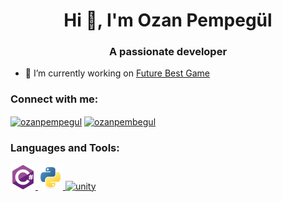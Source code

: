 <h1 align="center">Hi 👋, I'm Ozan Pempegül</h1>
<h3 align="center">A passionate developer</h3>

- 🔭 I’m currently working on [Future Best Game](https://github.com/ozanpempegul/future-best-game)

<h3 align="left">Connect with me:</h3>
<p align="left">
<a href="https://linkedin.com/in/ozanpempegul" target="blank"><img align="center" src="https://raw.githubusercontent.com/rahuldkjain/github-profile-readme-generator/master/src/images/icons/Social/linked-in-alt.svg" alt="ozanpempegul" height="30" width="40" /></a>
<a href="https://www.hackerrank.com/ozanpembegul" target="blank"><img align="center" src="https://raw.githubusercontent.com/rahuldkjain/github-profile-readme-generator/master/src/images/icons/Social/hackerrank.svg" alt="ozanpembegul" height="30" width="40" /></a>
</p>

<h3 align="left">Languages and Tools:</h3>
<p align="left"> <a href="https://www.w3schools.com/cs/" target="_blank" rel="noreferrer"> <img src="https://raw.githubusercontent.com/devicons/devicon/master/icons/csharp/csharp-original.svg" alt="csharp" width="40" height="40"/> </a> <a href="https://www.python.org" target="_blank" rel="noreferrer"> <img src="https://raw.githubusercontent.com/devicons/devicon/master/icons/python/python-original.svg" alt="python" width="40" height="40"/> </a> <a href="https://unity.com/" target="_blank" rel="noreferrer"> <img src="https://www.vectorlogo.zone/logos/unity3d/unity3d-icon.svg" alt="unity" width="40" height="40"/> </a> </p>
